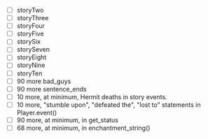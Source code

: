 - [ ] storyTwo
- [ ] storyThree
- [ ] storyFour
- [ ] storyFive
- [ ] storySix
- [ ] storySeven
- [ ] storyEight
- [ ] storyNine
- [ ] storyTen
- [ ] 90 more bad_guys
- [ ] 90 more sentence_ends
- [ ] 10 more, at minimum, Hermit deaths in story events.
- [ ] 10 more, "stumble upon", "defeated the", "lost to" statements in Player.event()
- [ ] 90 more, at minimum, in get_status
- [ ] 68 more, at minimum, in enchantment_string()
